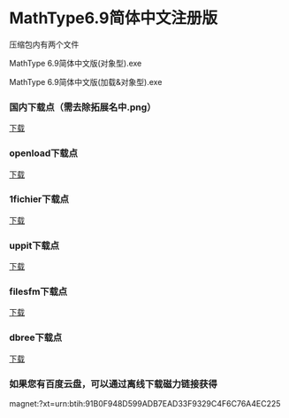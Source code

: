 # MathType6.9简体中文注册版

压缩包内有两个文件

MathType 6.9简体中文版(对象型).exe

MathType 6.9简体中文版(加载&对象型).exe

### 国内下载点（需去除拓展名中.png）
<a href="http://download.cloud.189.cn/v5/downloadFile.action?downloadRequest=1_97D2C63FD99601619D4C5376165ECFC0F83EAE9CD619FCEA24656B1338025D70B50DD91C74C01FC89360113571A36E7F0B0B0833B9C13BB91184299D8AF92C4DEAEBC9B6FEC9727412278283CED2727DB6150FC4">下载</a>

### openload下载点
<a href="https://openload.co/f/ox2e-jWLU44/MathType6.9_0.7z">下载</a>

### 1fichier下载点
<a href="https://1fichier.com/?4wa2tj3w4c">下载</a>

### uppit下载点
<a href="http://uppit.com/c8lrfpko3kxn">下载</a>

### filesfm下载点
<a href="https://files.fm/u/3auu4ss8">下载</a>

### dbree下载点
<a href="https://dbr.ee/mswM">下载</a>

### 如果您有百度云盘，可以通过离线下载磁力链接获得
magnet:?xt=urn:btih:91B0F948D599ADB7EAD33F9329C4F6C76A4EC225
